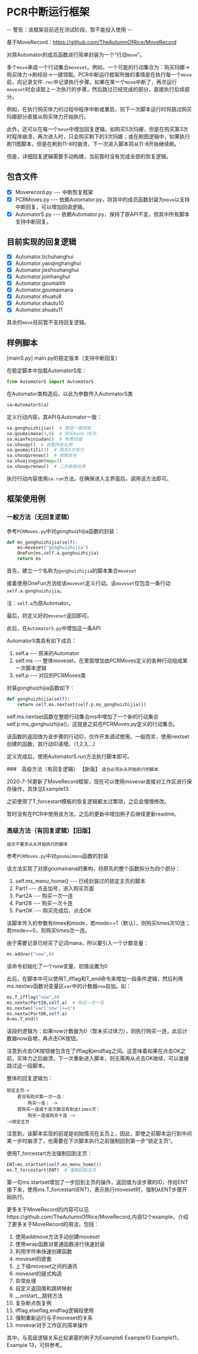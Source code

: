 # PCR中断运行框架
-- 警告：该框架目前还在测试阶段，暂不能投入使用 --

基于MoveRecord：https://github.com/TheAutumnOfRice/MoveRecord

对原Automator的成员函数进行简单封装为一个“行动`move`”。

多个`move`串成一个行动集合`moveset`。例如，一个可能的行动集合为：购买玛娜->购买体力->刷经验->一键领取。PCR中断运行框架所做的事情是在执行每一个`move`前，向记录文件`.rec`中记录执行步骤。如果在某一个`move`中断了，再次运行`moveset`时会读取上一次执行的步骤，然后跳过已经完成的部分，直接执行后续部分。

例如，在执行购买体力的过程中程序中断或重启，则下一次脚本运行时将跳过购买玛娜部分直接从购买体力开始执行。

此外，还可以在每一个`move`中增加回复逻辑。如购买5次玛娜，但是在购买第3次时程序崩溃，再次进入时，只会购买剩下的3次玛娜；或在刷图逻辑中，如果执行刷11图脚本，但是在刷到11-8时崩溃，下一次进入脚本将从11-8开始继续刷。

但是，详细回复逻辑需要手动构建，当前暂时没有完成全部的恢复逻辑。

## 包含文件
- [x] Moverecord.py --- 中断恢复框架
- [x] PCRMoves.py --- 依赖Automator.py，将其中的成员函数封装为`move`以支持中断回复，可以增加回调逻辑。
- [x] AutomatorS.py --- 依赖Automator.py，保持了原API不变，但其中所有脚本支持中断回复。

## 目前实现的回复逻辑
- [x] Automator.tichuhanghui
- [x] Automator.yaoqinghanghui
- [x] Automator.jieshouhanghui
- [x] Automator.joinhanghui
- [x] Automator.goumaitili
- [x] Automator.goumaimana
- [x] Automator.shuatu8
- [x] Automator.shautu10
- [x] Automator.shuatu11

其余的`move`目前暂不支持回复逻辑。

## 样例脚本
[mainS.py]
main.py的稳定版本（支持中断回复）

在稳定脚本中加载AutomatorS库：
```python
from AutomatorS import AutomatorS
```
在Automator类构造后，以此为参数传入AutomatorS类
```python
sa=AutomatorS(a)
```
定义行动内容，其API与Automator一致：
```python
sa.gonghuizhijia()  # 家园一键领取
sa.goumaimana(3,0)  # 购买mana 10次
sa.mianfeiniudan()  # 免费扭蛋
sa.shouqu()  # 收取所有礼物
sa.goumaitili(3)  # 购买3次体力
sa.shouqurenwu()  # 收取任务
sa.shuajingyan(map=3)
sa.shouqurenwu()  # 二次收取任务
```
执行行动内容使用`sa.run`方法。在确保进入主界面后，调用该方法即可。

## 框架使用例

### 一般方法（无回复逻辑）
参考`PCRMoves.py`中对gonghuizhijia函数的封装：
```python
def ms_gonghuizhijia(self):
    ms=moveset("gonghuizhijia")
    OneFun(ms,self.a.gonghuizhijia)
    return ms
```
首先，建立一个名称为`gonghuizhijia`的脚本集合`moveset`

接着使用OneFun方法给该`moveset`定义行动。该`moveset`仅包含一条行动`self.a.gonghuizhijia`。

注：`self.a`为原Automator。

最后，将定义好的`moveset`返回即可。

此后，在`AutomatorS.py`中增加这一条API

AutomatorS类具有如下成员：
1. self.a --- 原来的Automator
2. self.ms --- 整体moveset，在里面增加由PCRMoves定义的各种行动组成某一次脚本逻辑
3. self.p --- 对应的PCRMoves类

封装gonghuizhijia函数如下：
```python
def gonghuizhijia(self):
    return self.ms.nextset(self.p.ms_gonghuizhijia())
```

self.ms.nextset函数在整题行动集合ms中增加了一个新的行动集合self.p.ms_gonghuizhijia()，这就是之前在PCRMoves.py定义的行动集合。

该函数的返回值为该步骤的行动ID，仅作开发调试使用。一般而言，使用nextset创建的函数，其行动ID递增。（1,2,3,...)

定义完成后，使用AutomatorS.run方法执行脚本即可。

###　高级方法（有回复逻辑） 【新版】
`适合必须从头开始执行的脚本`

2020-7-16更新了MoveRecord框架，现在可以使用movevar直接对工作区进行保存操作，具体见Example13.

之前使用了T_forcestart模板的恢复逻辑都太过繁琐，之后会慢慢修改。

暂时没有在PCR中使用该方法，之后的更新中增加例子后继续更新readme。

### 高级方法（有回复逻辑）【旧版】
`适合不要求从头开始执行的脚本`

参考`PCRMoves.py`中对`goumaimana`函数的封装

该方法实现了对原goumainana的重构，将原先的整个函数拆分为四个部分：

1. self.ms_menu_home() --- 已经封装过的锁定主页的脚本
2. Part1 --- 点击加号，进入购买页面
3. Part2A --- 购买一次一连
4. Part2B --- 购买一次十连
5. PartOK --- 购买完成后，点击OK

该脚本传入的参数有times和mode，若mode==1（默认），则购买times次10连；若mode==0，则购买times次一连。

由于需要记录已经买了记词mana，所以要引入一个计数变量：

```python
ms.addvar("now",0)
```
该命令初始化了一个now变量，初值设置为0

此后，在脚本中可以使用T_ifflag和T_end命令来增加一段条件逻辑，然后利用ms.nextwv函数对变量区`var`中的计数器`now`自加。如：

```python
ms.T_ifflag("now",0)
ms.nextw(Part2A,self.a)  # 购买一次一连
ms.nextwv("var['now']+=1")
ms.nextw(PartOK,self.a)
A=ms.T_end()
```

该段的逻辑为：如果now计数器为0（暂未买过体力），则执行购买一连，此后计数器now自增，再点击OK按钮。

注意到点击OK按钮被包含在了ifflag和endflag之间。这意味着如果在点击OK之前，买体力之后崩溃，下一次重新进入脚本，则无需再从点击OK继续，可以直接跳过这一段脚本。

整体的回复逻辑为：
```
锁定主页->
    若没有购买第一次一连：
        购买一连； ->
    若购买一连或十连次数没有到达times次：
        购买一连或购买十连 ->
->锁定主页
```

注意到，该脚本实现的前提是初始情况在主页上，因此，即使之前脚本运行到中间某一步时崩溃了，也需要在下次脚本执行之前强制回到第一步“锁定主页”。

使用T_forcestart方法强制回到主页：

```python
ENT=ms.startset(self.ms_menu_home())
ms.T_forcestart(ENT)  # 强制回到主页
```
第一句ms.startset增加了一步回到主页的操作，返回值为该步骤的ID，传给ENT
接下来，使用ms.T_forcestart(ENT)，表示执行moveset时，强制从ENT步骤开始执行。

更多关于MoveRecord的内容可以见https://github.com/TheAutumnOfRice/MoveRecord,内涵12个example，介绍了更多关于MoveRecord的用法，包括：

1. 使用addmove方法手动创建moveset
2. 使用wrap函数对普通函数进行快速封装
3. 利用字符串快速创建函数
4. moveset的嵌套
5. 上下级moveset之间的通讯
6. moveset的链式构造
7. 异常处理
8. 自定义返回值和跳转映射
9. __onstart__跳转方法
10. 复杂断点恢复例
11. ifflag,elseflag,endflag逻辑段使用
12. 强制重新运行与子moveset的关系
13. movevar对于工作区的简单操作

其中，与高级逻辑关系比较紧密的例子为Example6 Example10 Example11，Example 13，可供参考。